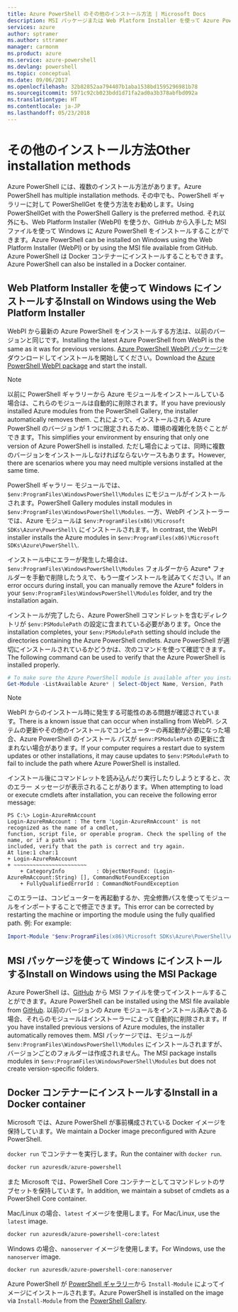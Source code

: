 ```yaml
---
title: Azure PowerShell のその他のインストール方法 | Microsoft Docs
description: MSI パッケージまたは Web Platform Installer を使って Azure PowerShell をインストールする方法について説明します。
services: azure
author: sptramer
ms.author: sttramer
manager: carmonm
ms.product: azure
ms.service: azure-powershell
ms.devlang: powershell
ms.topic: conceptual
ms.date: 09/06/2017
ms.openlocfilehash: 32b82852aa794407b1aba1538bd1595296981b78
ms.sourcegitcommit: 5971c92cb023bdd1d71fa2ad0a3b378abfbd092a
ms.translationtype: HT
ms.contentlocale: ja-JP
ms.lasthandoff: 05/23/2018
---
```

# <a name="other-installation-methods"></a><span data-ttu-id="6d977-103">その他のインストール方法</span><span class="sxs-lookup"><span data-stu-id="6d977-103">Other installation methods</span></span>

<span data-ttu-id="6d977-104">Azure PowerShell には、複数のインストール方法があります。</span><span class="sxs-lookup"><span data-stu-id="6d977-104">Azure PowerShell has multiple installation methods.</span></span> <span data-ttu-id="6d977-105">その中でも、PowerShell ギャラリーに対して PowerShellGet を使う方法をお勧めします。</span><span class="sxs-lookup"><span data-stu-id="6d977-105">Using PowerShellGet with the PowerShell Gallery is the preferred method.</span></span> <span data-ttu-id="6d977-106">それ以外にも、Web Platform Installer (WebPI) を使うか、GitHub から入手した MSI ファイルを使って Windows に Azure PowerShell をインストールすることができます。</span><span class="sxs-lookup"><span data-stu-id="6d977-106">Azure PowerShell can be installed on Windows using the Web Platform Installer (WebPI) or by using the MSI file available from GitHub.</span></span> <span data-ttu-id="6d977-107">Azure PowerShell は Docker コンテナーにインストールすることもできます。</span><span class="sxs-lookup"><span data-stu-id="6d977-107">Azure PowerShell can also be installed in a Docker container.</span></span>

## <a name="install-on-windows-using-the-web-platform-installer"></a><span data-ttu-id="6d977-108">Web Platform Installer を使って Windows にインストールする</span><span class="sxs-lookup"><span data-stu-id="6d977-108">Install on Windows using the Web Platform Installer</span></span>

<span data-ttu-id="6d977-109">WebPI から最新の Azure PowerShell をインストールする方法は、以前のバージョンと同じです。</span><span class="sxs-lookup"><span data-stu-id="6d977-109">Installing the latest Azure PowerShell from WebPI is the same as it was for previous versions.</span></span>
<span data-ttu-id="6d977-110">[Azure PowerShell WebPI パッケージ](http://aka.ms/webpi-azps)をダウンロードしてインストールを開始してください。</span><span class="sxs-lookup"><span data-stu-id="6d977-110">Download the [Azure PowerShell WebPI package](http://aka.ms/webpi-azps) and start the install.</span></span>

> [!NOTE]
> <span data-ttu-id="6d977-111">以前に PowerShell ギャラリーから Azure モジュールをインストールしている場合は、これらのモジュールは自動的に削除されます。</span><span class="sxs-lookup"><span data-stu-id="6d977-111">If you have previously installed Azure modules from the PowerShell Gallery, the installer automatically removes them.</span></span> <span data-ttu-id="6d977-112">これによって、インストールされる Azure PowerShell のバージョンが 1 つに限定されるため、環境の複雑化を防ぐことができます。</span><span class="sxs-lookup"><span data-stu-id="6d977-112">This simplifies your environment by ensuring that only one version of Azure PowerShell is installed.</span></span> <span data-ttu-id="6d977-113">ただし場合によっては、同時に複数のバージョンをインストールしなければならないケースもあります。</span><span class="sxs-lookup"><span data-stu-id="6d977-113">However, there are scenarios where you may need multiple versions installed at the same time.</span></span>
>
> <span data-ttu-id="6d977-114">PowerShell ギャラリー モジュールでは、`$env:ProgramFiles\WindowsPowerShell\Modules` にモジュールがインストールされます。</span><span class="sxs-lookup"><span data-stu-id="6d977-114">PowerShell Gallery modules install modules in `$env:ProgramFiles\WindowsPowerShell\Modules`.</span></span> <span data-ttu-id="6d977-115">一方、WebPI インストーラーでは、Azure モジュールは `$env:ProgramFiles(x86)\Microsoft SDKs\Azure\PowerShell\` にインストールされます。</span><span class="sxs-lookup"><span data-stu-id="6d977-115">In contrast, the WebPI installer installs the Azure modules in `$env:ProgramFiles(x86)\Microsoft SDKs\Azure\PowerShell\`.</span></span>
>
> <span data-ttu-id="6d977-116">インストール中にエラーが発生した場合は、`$env:ProgramFiles\WindowsPowerShell\Modules` フォルダーから Azure\* フォルダーを手動で削除したうえで、もう一度インストールを試みてください。</span><span class="sxs-lookup"><span data-stu-id="6d977-116">If an error occurs during install, you can manually remove the Azure\* folders in your `$env:ProgramFiles\WindowsPowerShell\Modules` folder, and try the installation again.</span></span>

<span data-ttu-id="6d977-117">インストールが完了したら、Azure PowerShell コマンドレットを含むディレクトリが `$env:PSModulePath` の設定に含まれている必要があります。</span><span class="sxs-lookup"><span data-stu-id="6d977-117">Once the installation completes, your `$env:PSModulePath` setting should include the directories containing the Azure PowerShell cmdlets.</span></span> <span data-ttu-id="6d977-118">Azure PowerShell が適切にインストールされているかどうかは、次のコマンドを使って確認できます。</span><span class="sxs-lookup"><span data-stu-id="6d977-118">The following command can be used to verify that the Azure PowerShell is installed properly.</span></span>

```powershell
# To make sure the Azure PowerShell module is available after you install
Get-Module -ListAvailable Azure* | Select-Object Name, Version, Path
```

> [!NOTE]
> <span data-ttu-id="6d977-119">WebPI からのインストール時に発生する可能性のある問題が確認されています。</span><span class="sxs-lookup"><span data-stu-id="6d977-119">There is a known issue that can occur when installing from WebPI.</span></span> <span data-ttu-id="6d977-120">システムの更新やその他のインストールでコンピューターの再起動が必要になった場合、Azure PowerShell のインストール パスが `$env:PSModulePath` の更新に含まれない場合があります。</span><span class="sxs-lookup"><span data-stu-id="6d977-120">If your computer requires a restart due to system updates or other installations, it may cause updates to `$env:PSModulePath` to fail to include the path where Azure PowerShell is installed.</span></span>

<span data-ttu-id="6d977-121">インストール後にコマンドレットを読み込んだり実行したりしようとすると、次のエラー メッセージが表示されることがあります。</span><span class="sxs-lookup"><span data-stu-id="6d977-121">When attempting to load or execute cmdlets after installation, you can receive the following error message:</span></span>

```
PS C:\> Login-AzureRmAccount
Login-AzureRmAccount : The term 'Login-AzureRmAccount' is not recognized as the name of a cmdlet,
function, script file, or operable program. Check the spelling of the name, or if a path was
included, verify that the path is correct and try again.
At line:1 char:1
+ Login-AzureRmAccount
+ ~~~~~~~~~~~~~~~~~~~~~~~
    + CategoryInfo          : ObjectNotFound: (Login-AzureRmAccount:String) [], CommandNotFoundException
    + FullyQualifiedErrorId : CommandNotFoundException
```

<span data-ttu-id="6d977-122">このエラーは、コンピューターを再起動するか、完全修飾パスを使ってモジュールをインポートすることで修正できます。</span><span class="sxs-lookup"><span data-stu-id="6d977-122">This error can be corrected by restarting the machine or importing the module using the fully qualified path.</span></span> <span data-ttu-id="6d977-123">例: </span><span class="sxs-lookup"><span data-stu-id="6d977-123">For example:</span></span>

```powershell
Import-Module "$env:ProgramFiles(x86)\Microsoft SDKs\Azure\PowerShell\AzureRM.psd1"
```

## <a name="install-on-windows-using-the-msi-package"></a><span data-ttu-id="6d977-124">MSI パッケージを使って Windows にインストールする</span><span class="sxs-lookup"><span data-stu-id="6d977-124">Install on Windows using the MSI Package</span></span>

<span data-ttu-id="6d977-125">Azure PowerShell は、[GitHub](https://github.com/Azure/azure-powershell/releases/latest) から MSI ファイルを使ってインストールすることができます。</span><span class="sxs-lookup"><span data-stu-id="6d977-125">Azure PowerShell can be installed using the MSI file available from [GitHub](https://github.com/Azure/azure-powershell/releases/latest).</span></span> <span data-ttu-id="6d977-126">以前のバージョンの Azure モジュールをインストール済みである場合、それらのモジュールはインストーラーによって自動的に削除されます。</span><span class="sxs-lookup"><span data-stu-id="6d977-126">If you have installed previous versions of Azure modules, the installer automatically removes them.</span></span> <span data-ttu-id="6d977-127">MSI パッケージでは、モジュールが `$env:ProgramFiles\WindowsPowerShell\Modules` にインストールされますが、バージョンごとのフォルダーは作成されません。</span><span class="sxs-lookup"><span data-stu-id="6d977-127">The MSI package installs modules in `$env:ProgramFiles\WindowsPowerShell\Modules` but does not create version-specific folders.</span></span>

## <a name="install-in-a-docker-container"></a><span data-ttu-id="6d977-128">Docker コンテナーにインストールする</span><span class="sxs-lookup"><span data-stu-id="6d977-128">Install in a Docker container</span></span>

<span data-ttu-id="6d977-129">Microsoft では、Azure PowerShell が事前構成されている Docker イメージを保持しています。</span><span class="sxs-lookup"><span data-stu-id="6d977-129">We maintain a Docker image preconfigured with Azure PowerShell.</span></span>

<span data-ttu-id="6d977-130">`docker run` でコンテナーを実行します。</span><span class="sxs-lookup"><span data-stu-id="6d977-130">Run the container with `docker run`.</span></span>

```powershell
docker run azuresdk/azure-powershell
```

<span data-ttu-id="6d977-131">また Microsoft では、PowerShell Core コンテナーとしてコマンドレットのサブセットを保持しています。</span><span class="sxs-lookup"><span data-stu-id="6d977-131">In addition, we maintain a subset of cmdlets as a PowerShell Core container.</span></span>

<span data-ttu-id="6d977-132">Mac/Linux の場合、`latest` イメージを使用します。</span><span class="sxs-lookup"><span data-stu-id="6d977-132">For Mac/Linux, use the `latest` image.</span></span>

```bash
docker run azuresdk/azure-powershell-core:latest
```

<span data-ttu-id="6d977-133">Windows の場合、`nanoserver` イメージを使用します。</span><span class="sxs-lookup"><span data-stu-id="6d977-133">For Windows, use the `nanoserver` image.</span></span>

```powershell
docker run azuresdk/azure-powershell-core:nanoserver
```

<span data-ttu-id="6d977-134">Azure PowerShell が [PowerShell ギャラリー](https://www.powershellgallery.com/)から `Install-Module` によってイメージにインストールされます。</span><span class="sxs-lookup"><span data-stu-id="6d977-134">Azure PowerShell is installed on the image via `Install-Module` from the [PowerShell Gallery](https://www.powershellgallery.com/).</span></span>